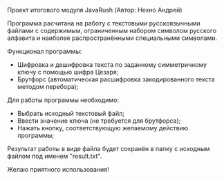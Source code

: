 Проект итогового модуля JavaRush (Автор: Нехно Андрей)

Программа расчитана на работу с текстовыми русскоязычными файлами с содержимым, ограниченным набором символом русского алфавита и наиболее распространёнными специальными символами.

Функционал программы:
- Шифровка и дешифровка текста по заданному симметричному ключу с помощью шифра Цезаря;
- Брутфорс (автоматическая расшифровка закодированного текста методом перебора);

Для работы программы необходимо:
 - Выбрать исходный текстовый файл;
 - Ввести значение ключа (не требуется для брутфорса);
 - Нажать кнопку, соответствующую желаемому действию программы;

Результат работы в виде файла будет сохранён в папку с исходным файлом под именем "result.txt".

Желаю приятного использования!
